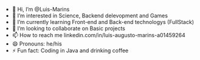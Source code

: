 - 👋 Hi, I’m @Luis-Marins
- 👀 I’m interested in Science, Backend delevopment and Games 
- 🌱 I’m currently learning Front-end and Back-end technologys (FullStack)
- 💞️ I’m looking to collaborate on Basic projects
- 📫 How to reach me linkedin.com/in/luis-augusto-marins-a01459264
- 😄 Pronouns: he/his
- ⚡ Fun fact: Coding in Java and drinking coffee

<!---
Luis-Marins/Luis-Marins is a ✨ special ✨ repository because its `README.md` (this file) appears on your GitHub profile.
You can click the Preview link to take a look at your changes.
--->
